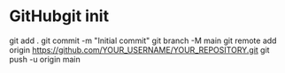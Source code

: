 # GitHubgit init
git add .
git commit -m "Initial commit"
git branch -M main
git remote add origin https://github.com/YOUR_USERNAME/YOUR_REPOSITORY.git
git push -u origin main

